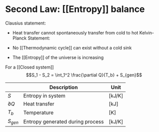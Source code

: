 
# Second Law: [[Entropy]] balance
Clausius statement: 
- Heat transfer cannot spontaneously transfer from cold to hot
Kelvin-Planck Statement:
- No [[Thermodynamic cycle]] can exist without a cold sink


- The [[Entropy]] of the universe is increasing


For a [[Closed system]]
$$S_1 - S_2 = \int_1^2 \frac{\partial Q}{T_b} + S_{gen}$$  




|      | Description | Unit |
| ------- | ----------- | ---- |
| $S$ | Entropy in system    |	[kJ/K] |
| $\partial Q$ | Heat transfer    |	[kJ] |
| $T_b$ | Temperature | [K] |
| $S_{gen}$ | Entropy generated during process    |	[kJ/K] |